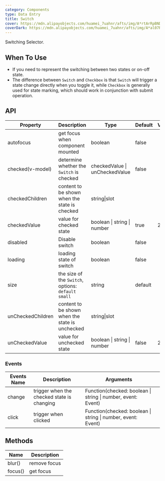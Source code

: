 ```yaml
---
category: Components
type: Data Entry
title: Switch
cover: https://mdn.alipayobjects.com/huamei_7uahnr/afts/img/A*rtArRpBNDZcAAAAAAAAAAAAADrJ8AQ/original
coverDark: https://mdn.alipayobjects.com/huamei_7uahnr/afts/img/A*al07RK8SGf4AAAAAAAAAAAAADrJ8AQ/original
---
```


Switching Selector.

## When To Use

- If you need to represent the switching between two states or on-off state.
- The difference between `Switch` and `Checkbox` is that `Switch` will trigger a state change directly when you toggle it, while `Checkbox` is generally used for state marking, which should work in conjunction with submit operation.

## API

| Property | Description | Type | Default | Version |
| --- | --- | --- | --- | --- |
| autofocus | get focus when component mounted | boolean | false |  |
| checked(v-model) | determine whether the `Switch` is checked | checkedValue \| unCheckedValue | false |  |
| checkedChildren | content to be shown when the state is checked | string\|slot |  |  |
| checkedValue | value for checked state | boolean \| string \| number | true | 2.2.1 |
| disabled | Disable switch | boolean | false |  |
| loading | loading state of switch | boolean | false |  |
| size | the size of the `Switch`, options: `default` `small` | string | default |  |
| unCheckedChildren | content to be shown when the state is unchecked | string\|slot |  |  |
| unCheckedValue | value for unchecked state | boolean \| string \| number | false | 2.2.1 |

### Events

| Events Name | Description | Arguments |  |
| --- | --- | --- | --- |
| change | trigger when the checked state is changing | Function(checked: boolean \| string \| number, event: Event) |  |
| click | trigger when clicked | Function(checked: boolean \| string \| number, event: Event) |  |

## Methods

| Name    | Description  |
| ------- | ------------ |
| blur()  | remove focus |
| focus() | get focus    |
